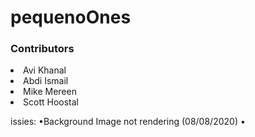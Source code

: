 # pequenoOnes
<h3>Contributors</h3>
<li>Avi Khanal</li>
<li>Abdi Ismail</li>
<li>Mike Mereen</li>
<li>Scott Hoostal</li>


issies:
•Background Image not rendering (08/08/2020)
•